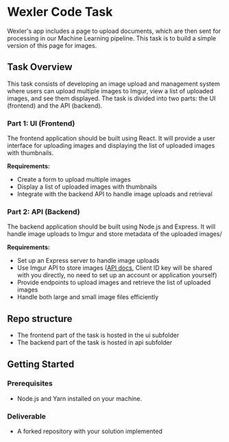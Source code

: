 # Wexler Code Task

Wexler's app includes a page to upload documents, which are then sent for processing in our Machine Learning pipeline. This task is to build a simple version of this page for images. 

## Task Overview

This task consists of developing an image upload and management system where users can upload multiple images to Imgur, view a list of uploaded images, and see them displayed. The task is divided into two parts: the UI (frontend) and the API (backend).

### Part 1: UI (Frontend)

The frontend application should be built using React. It will provide a user interface for uploading images and displaying the list of uploaded images with thumbnails.

**Requirements:**
- Create a form to upload multiple images
- Display a list of uploaded images with thumbnails
- Integrate with the backend API to handle image uploads and retrieval

### Part 2: API (Backend)

The backend application should be built using Node.js and Express. It will handle image uploads to Imgur and store metadata of the uploaded images/

**Requirements:**
- Set up an Express server to handle image uploads
- Use Imgur API to store images ([API docs](https://apidocs.imgur.com/), Client ID key will be shared with you directly, no need to set up an account or application yourself)
- Provide endpoints to upload images and retrieve the list of uploaded images
- Handle both large and small image files efficiently

## Repo structure

- The frontend part of the task is hosted in the ui subfolder
- The backend part of the task is hosted in api subfolder

## Getting Started

### Prerequisites

- Node.js and Yarn installed on your machine.

### Deliverable

- A forked repository with your solution implemented
